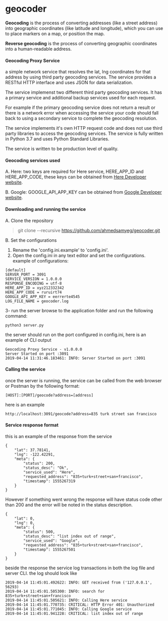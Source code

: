 # geocoder

**Geocoding** is the process of converting addresses (like a street address) into geographic coordinates (like latitude and longitude), which you can use to place markers on a map, or position the map.

**Reverse geocoding** is the process of converting geographic coordinates into a human-readable address.

#### Geocoding Proxy Service

a simple network service that resolves the lat, lng coordinates for that address
by using third party geocoding services. The service provides a RESTful HTTP interface and
uses JSON for data serialization.

The service implemenst two different third party geocoding services. It has a primary service and additional backup services used for each request. 

For example if the primary geocoding service does not return a result or there is a network error when accessing the
service your code should fall back to using a secondary service to complete the geocoding resolution.

The service implements it's own HTTP request code and does not use third party libraries to access the geocoding services. The service is fully written in Python 3.7 and uses Python Standard Libraries.

The service is written to be production level of quality.

#### Geocoding services used

A. Here: 
two keys are required for Here service, HERE_APP_ID and HERE_APP_CODE, these keys can be obtained from [Here Developer website](https://developer.here.com/documentation/geocoder/topics/quick-start.html).  

B. Google: GOOGLE_API_APP_KEY can be obtained from [Google Developer website]( https://developers.google.com/maps/documentation/geocoding/start).

#### Downloading and running the service 

A. Clone the repository

> git clone --recursive https://github.com/ahmedsamyeg/geocoder.git

B. Set the configurations

1. Rename the 'config.ini.example' to 'config.ini'.
2. Open the config.ini in any text editor and set the configurations. example of configurations:
```
[default]
SERVER_PORT = 3091
SERVICE_VERSION = 1.0.0.0
RESPONSE_ENCODING = utf-8
HERE_APP_ID = xyz212332342
HERE_APP_CODE = ruruirt74
GOOGLE_API_APP_KEY = eerrerte4545
LOG_FILE_NAME = geocoder.log
```
3- run the server browse to the application folder and run the following command:
``` 
python3 server.py
```
the server should run on the port configured in config.ini, here is an example of CLI output 
```
Geocoding Proxy Service - v1.0.0.0
Server Started on port :3091
2019-04-14 11:31:46.183461: INFO: Server Started on port :3091
```

#### Calling the service 

once the server is running, the service can be called from the web browser or Postman by the following format:
```
[HOST]:[PORT]/geocode?address=[address]
```
here is an example
```
http://localhost:3091/geocode?address=835 turk street san francisco
```

#### Service response format

this is an example of the response from the service 
```
{
    "lat": 37.78141,
    "lng": -122.42291,
    "meta": {
        "status": 200,
        "status_desc": "Ok",
        "service_used": "Here",
        "requested_address": "835+turk+street+san+francisco",
        "timestamp": 1555267319
    }
}
```
However if something went wrong the response will have status code other than 200 and the error will be noted in the status description.
```
{
    "lat": 0,
    "lng": 0,
    "meta": {
        "status": 500,
        "status_desc": "list index out of range",
        "service_used": "Google",
        "requested_address": "835+turk+street+san+francisco",
        "timestamp": 1555267501
    }
}
```
beside the response the service log transactions in both the log file and server CLI. the log should look like
```
2019-04-14 11:45:01.492622: INFO: GET received from ('127.0.0.1', 56293) 
2019-04-14 11:45:01.505300: INFO: search for 835+turk+street+san+francisco 
2019-04-14 11:45:01.505621: INFO: Calling Here service 
2019-04-14 11:45:01.770735: CRITICAL: HTTP Error 401: Unauthorized 
2019-04-14 11:45:01.771045: INFO: Calling Google service 
2019-04-14 11:45:01.941228: CRITICAL: list index out of range
```
